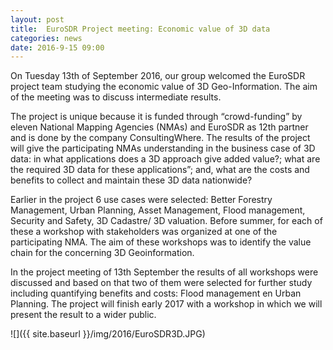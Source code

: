 ```yaml
---
layout: post
title:  EuroSDR Project meeting: Economic value of 3D data
categories: news
date: 2016-9-15 09:00
---
```


On Tuesday 13th of September 2016, our group welcomed the EuroSDR project team studying the economic value of 3D Geo-Information. The aim of the meeting was to discuss intermediate results.

The project is unique because it is funded through “crowd-funding” by eleven National Mapping Agencies (NMAs) and EuroSDR as 12th partner and is done by the company ConsultingWhere. The results of the project will give the participating NMAs understanding in the business case of 3D data: in what applications does a 3D approach give added value?; what are the required 3D data for these applications”; and, what are the costs and benefits to collect and maintain these 3D data nationwide?

Earlier in the project 6 use cases were selected: Better Forestry Management, Urban Planning, Asset Management, Flood management, Security and Safety, 3D Cadastre/ 3D valuation. Before summer, for each of these a workshop with stakeholders was organized at one of the participating NMA. The aim of these workshops was to identify the value chain for the concerning 3D Geoinformation.

In the project meeting of 13th September the results of all workshops were discussed and based on that two of them were selected for further study including quantifying benefits and costs: Flood management en Urban Planning. The project will finish early 2017 with a workshop in which we will present the result to a wider public.

![]({{ site.baseurl }}/img/2016/EuroSDR3D.JPG)<br />
